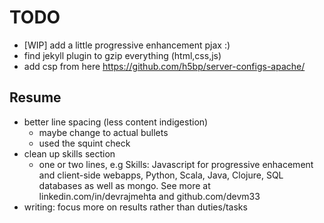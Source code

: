 # TODO

- [WIP] add a little progressive enhancement pjax :)
- find jekyll plugin to gzip everything (html,css,js)
- add csp from here https://github.com/h5bp/server-configs-apache/

## Resume

- better line spacing (less content indigestion)
    - maybe change to actual bullets
    - used the squint check
- clean up skills section
    - one or two lines, e.g Skills: Javascript for progressive enhacement and
      client-side webapps, Python, Scala, Java, Clojure, SQL databases as well
      as mongo. See more at linkedin.com/in/devrajmehta and github.com/devm33
- writing: focus more on results rather than duties/tasks
